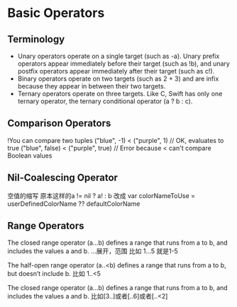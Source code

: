 # Basic Operators

## Terminology

+ Unary operators operate on a single target (such as -a). Unary prefix operators appear immediately before their target (such as !b), and unary postfix operators appear immediately after their target (such as c!).
+ Binary operators operate on two targets (such as 2 + 3) and are infix because they appear in between their two targets.
+ Ternary operators operate on three targets. Like C, Swift has only one ternary operator, the ternary conditional operator (a ? b : c).

## Comparison Operators

!You can compare two tuples 
("blue", -1) < ("purple", 1)        // OK, evaluates to true
("blue", false) < ("purple", true)  // Error because < can't compare Boolean values

## Nil-Coalescing Operator

空值的缩写
原本这样的a != nil ? a! : b
改成 var colorNameToUse = userDefinedColorName ?? defaultColorName

## Range Operators

The closed range operator (a...b) defines a range that runs from a to b, and includes the values a and b.
...展开，范围 比如 1...5 就是1-5

The half-open range operator (a..<b) defines a range that runs from a to b, but doesn’t include b.  比如 1..<5

The closed range operator (a...b) defines a range that runs from a to b, and includes the values a and b.
比如[3..]或者[..6]或者[..<2]